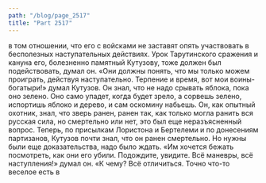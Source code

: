 ```yaml
---
path: "/blog/page_2517"
title: "Part 2517"
---
```


 в том отношении, что его с войсками не заставят опять участвовать в бесполезных наступательных действиях. Урок Тарутинского сражения и кануна его, болезненно памятный Кутузову, тоже должен был подействовать, думал он.
«Они должны понять, что мы только можем проиграть, действуя наступательно. Терпение и время, вот мои воины-богатыри!» думал Кутузов. Он знал, что не надо срывать яблока, пока оно зелено. Оно само упадет, когда будет зрело, а сорвешь зелено, испортишь яблоко и дерево, и сам оскомину набьешь. Он, как опытный охотник, знал, что зверь ранен, ранен так, как только могла ранить вся русская сила, но смертельно или нет, это был еще неразъясненный вопрос. Теперь, по присылкам Лористона и Бертелеми и по донесениям партизанов, Кутузов почти знал, что он ранен смертельно. Но нужны были еще доказательства, надо было ждать.
«Им хочется бежать посмотреть, как они его убили. Подождите, увидите. Всё маневры, всё наступления!» думал он. «К чему? Всё отличиться. Точно что-то веселое есть в
